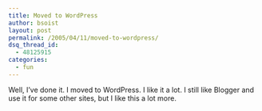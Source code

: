 ```yaml
---
title: Moved to WordPress
author: bsoist
layout: post
permalink: /2005/04/11/moved-to-wordpress/
dsq_thread_id:
  - 48125915
categories:
  - fun
---
```

Well, I&#8217;ve done it. I moved to WordPress. I like it a lot. I still like Blogger and use it for some other sites, but I like this a lot more.
